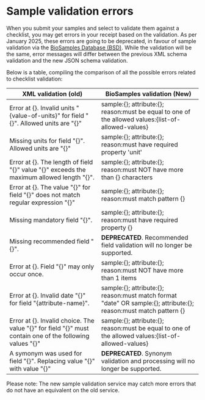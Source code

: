 # Sample validation errors

When you submit your samples and select to validate them against a checklist, you may get errors in your receipt based
on the validation. As per January 2025, these errors are going to be deprecated, in favour of sample validation via the
[BioSamples Database (BSD)](https://www.ebi.ac.uk/biosamples/). While the validation will be the same, error messages 
will differ between the previous XML schema validation and the new JSON schema validation.

Below is a table, compiling the comparison of all the possible errors related to checklist validation:

| **XML validation (old)**                                                                                                                                                         | **BioSamples validation (New)**                                                                                                                                                            |
|----------------------------------------------------------------------------------------------------------------------------------------------------------------------------------|--------------------------------------------------------------------------------------------------------------------------------------------------------------------------------------------|
| Error at {<sample-name>}. Invalid units "{value-of-units}" for field "{<attribute-name>}". Allowed units are "{<list-of-allowed-values>}"                                        | sample:{<sample-name>}; attribute:{<path-to-attribute>}; reason:must be equal to one of the allowed values:{list-of-allowed-values}                                                        |
| Missing units for field "{<attribute-name>}". Allowed units are "{<list-of-allowed-values>}"                                                                                     | sample:{<sample-name>}; attribute:{<path-to-attribute>}; reason:must have required property 'unit'                                                                                         |
| Error at {<sample-name>}. The length of field "{<attribute-name>}" value "{<value-provided>}" exceeds the maximum allowed length "{<maximum-length-of-field>}".                  | sample:{<sample-name>}; attribute:{<path-to-attribute>}; reason:must NOT have more than {<maximum-length-of-field>} characters                                                             |
| Error at {<sample-name>}. The value "{<value-provided>}" for field "{<attribute-name>}" does not match regular expression "{<pattern>}"                                          | sample:{<sample-name>}; attribute:{<path-to-attribute>}; reason:must match pattern {<pattern>}                                                                                             |
| Missing mandatory field "{<property-name>}".                                                                                                                                     | sample:{<sample-name>}; attribute:{<path-to-attribute>}; reason:must have required property {<property-name>}                                                                              |
| Missing recommended field "{<property-name>}".                                                                                                                                   | **DEPRECATED**. Recommended field validation will no longer be supported.                                                                                                                  |
| Error at {<sample-name>}. Field "{<property-name>}" may only occur once.                                                                                                         | sample:{<sample-name>}; attribute:{<path-to-attribute>}; reason:must NOT have more than 1 items                                                                                            |
| Error at {<sample-name>}. Invalid date "{<value-of-property>}" for field "{attribute-name}".                                                                                     | sample:{<sample-name>}; attribute:{<path-to-attribute>}; reason:must match format "date" OR sample:{<sample-name>}; attribute:{<path-to-attribute>}; reason:must match pattern {<pattern>} |
| Error at {<sample-name>}. Invalid choice.  The value "{<value-of-property>}" for field "{<attribute-name>}" must contain one of the following values "{<list-of-allowed-values>}" | sample:{<sample-name>}; attribute:{<path-to-attribute>}; reason:must be equal to one of the allowed values:{list-of-allowed-values}                                                        |
| A symonym was used for field "{<property-name>}".  Replacing value "{<synonym-property-name>}" with value "{<property-name>}"                                                    | **DEPRECATED**. Synonym validation and processing will no longer be supported.                                                                                                             |


Please note: The new sample validation service may catch more errors that do not have an equivalent on the old service.